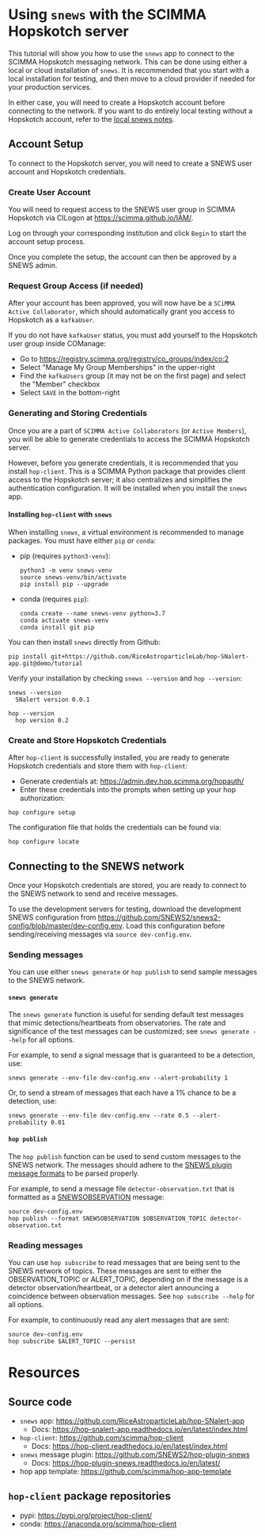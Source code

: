 # Using `snews` with the SCIMMA Hopskotch server
This tutorial will show you how to use the `snews` app to connect to the SCIMMA Hopskotch messaging network. This can be done using either a local or cloud installation of `snews`. It is recommended that you start with a local installation for testing, and then move to a cloud provider if needed for your production services.

In either case, you will need to create a Hopskotch account before connecting to the network. If you want to do entirely local testing without a Hopskotch account, refer to the [local snews notes](https://github.com/RiceAstroparticleLab/hop-SNalert-app/blob/demo/tutorial/snews-local-tutorial.md).

## Account Setup
To connect to the Hopskotch server, you will need to create a SNEWS user account and Hopskotch credentials.

### Create User Account
You will need to request access to the SNEWS user group in SCIMMA Hopskotch via CILogon at https://scimma.github.io/IAM/.

Log on through your corresponding institution and click `Begin` to start the account setup process.

Once you complete the setup, the account can then be approved by a SNEWS admin.

### Request Group Access (if needed)
After your account has been approved, you will now have be a `SCiMMA Active Collaborator`, which should automatically grant you access to Hopskotch as a `kafkaUser`.

If you do not have `kafkaUser` status, you must add yourself to the Hopskotch user group inside COManage:
* Go to  https://registry.scimma.org/registry/co_groups/index/co:2
* Select "Manage My Group Memberships" in the upper-right
* Find the `kafkaUsers` group (it may not be on the first page) and select the "Member" checkbox
* Select `SAVE` in the bottom-right

### Generating and Storing Credentials
Once you are a part of `SCIMMA Active Collaborators` (or `Active Members`), you will be able to generate credentials to access the SCIMMA Hopskotch server.

However, before you generate credentials, it is recommended that you install `hop-client`. This is a SCIMMA Python package that provides client access to the Hopskotch server; it also centralizes and simplifies the authentication configuration. It will be installed when you install the `snews` app.

#### Installing `hop-client` with `snews`

When installing `snews`, a virtual environment is recommended to manage packages. You must have either `pip` or `conda`:

* pip (requires `python3-venv`):
  ```
  python3 -m venv snews-venv
  source snews-venv/bin/activate
  pip install pip --upgrade
  ```
* conda (requires `pip`):
  ```
  conda create --name snews-venv python=3.7
  conda activate snews-venv
  conda install git pip
  ```

You can then install `snews` directly from Github:
```
pip install git+https://github.com/RiceAstroparticleLab/hop-SNalert-app.git@demo/tutorial
```

Verify your installation by checking `snews --version` and `hop --version`:
```
snews --version
  SNalert version 0.0.1

hop --version
  hop version 0.2
```

### Create and Store Hopskotch Credentials
After `hop-client` is successfully installed, you are ready to generate Hopskotch credentials and store them with `hop-client`:
* Generate credentials at: https://admin.dev.hop.scimma.org/hopauth/
* Enter these credentials into the prompts when setting up your hop authorization:
```
hop configure setup
```

The configuration file that holds the credentials can be found via:
```
hop configure locate
```

## Connecting to the SNEWS network
Once your Hopskotch credentials are stored, you are ready to connect to the SNEWS network to send and receive messages.

To use the development servers for testing, download the development SNEWS configuration from https://github.com/SNEWS2/snews2-config/blob/master/dev-config.env. Load this configuration before sending/receiving messages via `source dev-config.env`.

### Sending messages
You can use either `snews generate` or `hop publish` to send sample messages to the SNEWS network.

#### `snews generate`
The `snews generate` function is useful for sending default test messages that mimic detections/heartbeats from observatories. The rate and significance of the test messages can be customized; see `snews generate --help` for all options.

For example, to send a signal message that is guaranteed to be a detection, use:
```
snews generate --env-file dev-config.env --alert-probability 1
```

Or, to send a stream of messages that each have a 1% chance to be a detection, use:
```
snews generate --env-file dev-config.env --rate 0.5 --alert-probability 0.01
```

#### `hop publish`
The `hop publish` function can be used to send custom messages to the SNEWS network. The messages should adhere to the [SNEWS plugin message formats](https://hop-plugin-snews.readthedocs.io/en/latest/user/messages.html) to be parsed properly.

For example, to send a message file `detector-observation.txt` that is formatted as a [SNEWSOBSERVATION](https://hop-plugin-snews.readthedocs.io/en/latest/user/messages.html#observation-message) message:
```
source dev-config.env
hop publish --format SNEWSOBSERVATION $OBSERVATION_TOPIC detector-observation.txt
```

### Reading messages
You can use `hop subscribe` to read messages that are being sent to the SNEWS network of topics. These messages are sent to either the OBSERVATION_TOPIC or ALERT_TOPIC, depending on if the message is a detector observation/heartbeat, or a detector alert announcing a coincidence between observation messages. See `hop subscribe --help` for all options.

For example, to continuously read any alert messages that are sent:
```
source dev-config.env
hop subscribe $ALERT_TOPIC --persist
```

# Resources

## Source code
* `snews` app: https://github.com/RiceAstroparticleLab/hop-SNalert-app
  * Docs: https://hop-snalert-app.readthedocs.io/en/latest/index.html
* `hop-client`: https://github.com/scimma/hop-client
  * Docs: https://hop-client.readthedocs.io/en/latest/index.html
* `snews` message plugin: https://github.com/SNEWS2/hop-plugin-snews
  * Docs: https://hop-plugin-snews.readthedocs.io/en/latest/
* hop app template: https://github.com/scimma/hop-app-template

## `hop-client` package repositories
* pypi: https://pypi.org/project/hop-client/
* conda: https://anaconda.org/scimma/hop-client
